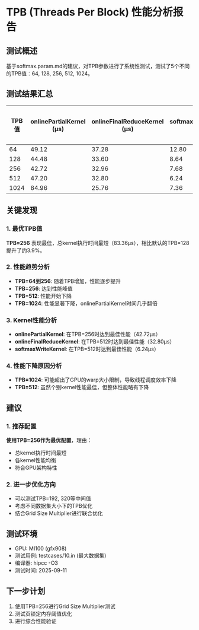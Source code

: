# TPB (Threads Per Block) 性能分析报告

## 测试概述
基于softmax.param.md的建议，对TPB参数进行了系统性测试，测试了5个不同的TPB值：64, 128, 256, 512, 1024。

## 测试结果汇总

| TPB值 | onlinePartialKernel (μs) | onlineFinalReduceKernel (μs) | softmaxWriteKernel (μs) | 总Kernel时间 (μs) | 性能排名 |
|-------|-------------------------|----------------------------|------------------------|------------------|----------|
| 64    | 49.12                   | 37.28                      | 12.80                  | 99.20            | 3        |
| 128   | 44.48                   | 33.60                      | 8.64                   | 86.72            | 2        |
| 256   | 42.72                   | 32.96                      | 7.68                   | 83.36            | 1        |
| 512   | 47.20                   | 32.80                      | 6.24                   | 86.24            | 4        |
| 1024  | 84.96                   | 25.76                      | 7.36                   | 118.08           | 5        |

## 关键发现

### 1. 最优TPB值
**TPB=256** 表现最佳，总kernel执行时间最短（83.36μs），相比默认的TPB=128提升了约3.9%。

### 2. 性能趋势分析
- **TPB=64到256**: 随着TPB增加，性能逐步提升
- **TPB=256**: 达到性能峰值
- **TPB=512**: 性能开始下降
- **TPB=1024**: 性能显著下降，onlinePartialKernel时间几乎翻倍

### 3. Kernel性能分析
- **onlinePartialKernel**: 在TPB=256时达到最佳性能（42.72μs）
- **onlineFinalReduceKernel**: 在TPB=512时达到最佳性能（32.80μs）
- **softmaxWriteKernel**: 在TPB=512时达到最佳性能（6.24μs）

### 4. 性能下降原因分析
- **TPB=1024**: 可能超出了GPU的warp大小限制，导致线程调度效率下降
- **TPB=512**: 虽然个别kernel性能最佳，但整体性能略有下降

## 建议

### 1. 推荐配置
**使用TPB=256作为最优配置**，理由：
- 总kernel执行时间最短
- 各kernel性能均衡
- 符合GPU架构特性

### 2. 进一步优化方向
- 可以测试TPB=192, 320等中间值
- 考虑不同数据集大小下的TPB优化
- 结合Grid Size Multiplier进行联合优化

## 测试环境
- GPU: MI100 (gfx908)
- 测试用例: testcases/10.in (最大数据集)
- 编译器: hipcc -O3
- 测试时间: 2025-09-11

## 下一步计划
1. 使用TPB=256进行Grid Size Multiplier测试
2. 测试页锁定内存阈值优化
3. 进行综合性能验证
